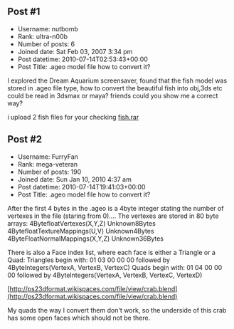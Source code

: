 ## Post #1
- Username: nutbomb
- Rank: ultra-n00b
- Number of posts: 6
- Joined date: Sat Feb 03, 2007 3:34 pm
- Post datetime: 2010-07-14T02:53:43+00:00
- Post Title: .ageo model file how to convert it?

I explored the Dream Aquarium screensaver, found that the fish model was stored in .ageo file type, how to convert the beautiful fish into obj,3ds etc could be read in 3dsmax or maya?
friends could you show me a correct way?

i upload 2 fish files for your checking
[fish.rar](https://xentaxbackup.github.io/file/3236_fish.rar)
## Post #2
- Username: FurryFan
- Rank: mega-veteran
- Number of posts: 190
- Joined date: Sun Jan 10, 2010 4:37 am
- Post datetime: 2010-07-14T19:41:03+00:00
- Post Title: .ageo model file how to convert it?

After the first 4 bytes in the .ageo is a 4byte integer stating the number of vertexes in the file (staring from 0)....
The vertexes are stored in 80 byte arrays:
4BytefloatVertexes(X,Y,Z) Unknown8Bytes 4BytefloatTextureMappings(U,V) Unknown4Bytes 4ByteFloatNormalMappings(X,Y,Z) Unknown36Bytes

There is also a Face index list, where each face is either a Triangle or a Quad:
Triangles begin with: 01 03 00 00 00 followed by 4ByteIntegers(VertexA, VertexB, VertexC)
Quads begin with: 01 04 00 00 00 followed by 4ByteIntegers(VertexA, VertexB, VertexC, VertexD)

[http://ps23dformat.wikispaces.com/file/view/crab.blend](http://ps23dformat.wikispaces.com/file/view/crab.blend)

My quads the way I convert them don't work, so the underside of this crab has some open faces which should not be there.
